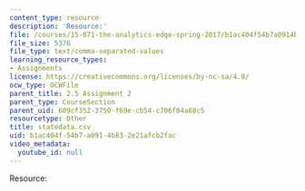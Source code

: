 ```yaml
---
content_type: resource
description: 'Resource:'
file: /courses/15-071-the-analytics-edge-spring-2017/b1ac404f54b7a0914b832e21afcb2fac_statedata.csv
file_size: 5376
file_type: text/comma-separated-values
learning_resource_types:
- Assignments
license: https://creativecommons.org/licenses/by-nc-sa/4.0/
ocw_type: OCWFile
parent_title: 2.5 Assignment 2
parent_type: CourseSection
parent_uid: 609cf352-3750-f69e-cb54-c706f04a68c5
resourcetype: Other
title: statedata.csv
uid: b1ac404f-54b7-a091-4b83-2e21afcb2fac
video_metadata:
  youtube_id: null
---
```

Resource: